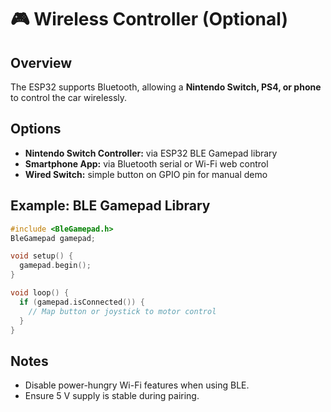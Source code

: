 # 🎮 Wireless Controller (Optional)

## Overview
The ESP32 supports Bluetooth, allowing a **Nintendo Switch, PS4, or phone** to control the car wirelessly.

## Options
- **Nintendo Switch Controller:** via ESP32 BLE Gamepad library
- **Smartphone App:** via Bluetooth serial or Wi-Fi web control
- **Wired Switch:** simple button on GPIO pin for manual demo

## Example: BLE Gamepad Library
```cpp
#include <BleGamepad.h>
BleGamepad gamepad;

void setup() {
  gamepad.begin();
}

void loop() {
  if (gamepad.isConnected()) {
    // Map button or joystick to motor control
  }
}
```

## Notes
- Disable power-hungry Wi-Fi features when using BLE.
- Ensure 5 V supply is stable during pairing.